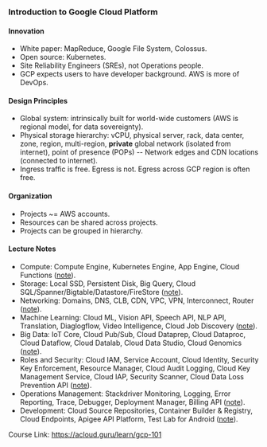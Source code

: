 ### Introduction to Google Cloud Platform
#### Innovation
* White paper: MapReduce, Google File System, Colossus.
* Open source: Kubernetes.
* Site Reliability Engineers (SREs), not Operations people.
* GCP expects users to have developer background. AWS is more of DevOps.

#### Design Principles
* Global system: intrinsically built for world-wide customers (AWS is regional model, for data sovereignty).
* Physical storage hierarchy: vCPU, physical server, rack, data center, zone, region, multi-region, **private** global network (isolated from internet), point of presence (POPs) -- Network edges and CDN locations (connected to internet).
* Ingress traffic is free. Egress is not. Egress across GCP region is often free.

#### Organization
* Projects ~= AWS accounts.
* Resources can be shared across projects.
* Projects can be grouped in hierarchy.

#### Lecture Notes
* Compute: Compute Engine, Kubernetes Engine, App Engine, Cloud Functions ([note](101_compute.md)).
* Storage: Local SSD, Persistent Disk, Big Query, Cloud SQL/Spanner/Bigtable/Datastore/FireStore ([note](102_storage.md)).
* Networking: Domains, DNS, CLB, CDN, VPC, VPN, Interconnect, Router ([note](103_networking.md)).
* Machine Learning: Cloud ML, Vision API, Speech API, NLP API, Translation, Diaglogflow, Video Intelligence, Cloud Job Discovery ([note](104_machine_learning.md)).
* Big Data: IoT Core, Cloud Pub/Sub, Cloud Dataprep, Cloud Dataproc, Cloud Dataflow, Cloud Datalab, Cloud Data Studio, Cloud Genomics ([note](105_big_data.md)).
* Roles and Security: Cloud IAM, Service Account, Cloud Identity, Security Key Enforcement, Resource Manager, Cloud Audit Logging, Cloud Key Management Service, Cloud IAP, Security Scanner, Cloud Data Loss Prevention API ([note](106_IAM.md)).
* Operations Management: Stackdriver Monitoring, Logging, Error Reporting, Trace, Debugger, Deployment Manager, Billing API ([note](107_operations_management.md)).
* Development: Cloud Source Repositories, Container Builder & Registry, Cloud Endpoints, Apigee API Platform, Test Lab for Android ([note](108_dev_API.md)).

Course Link: https://acloud.guru/learn/gcp-101
